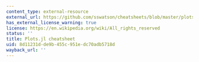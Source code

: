 ```yaml
---
content_type: external-resource
external_url: https://github.com/sswatson/cheatsheets/blob/master/plotsjl-cheatsheet.pdf
has_external_license_warning: true
license: https://en.wikipedia.org/wiki/All_rights_reserved
status: ''
title: Plots.jl cheatsheet
uid: 8d11231d-de9b-455c-951e-dc70adb5718d
wayback_url: ''
---
```

